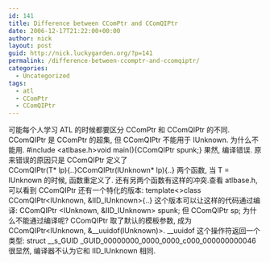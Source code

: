 ```yaml
---
id: 141
title: Difference between CComPtr and CComQIPtr
date: 2006-12-17T21:22:00+00:00
author: nick
layout: post
guid: http://nick.luckygarden.org/?p=141
permalink: /difference-between-ccomptr-and-ccomqiptr/
categories:
  - Uncategorized
tags:
  - atl
  - CComPtr
  - CComQIPtr
---
```

可能每个人学习 ATL 的时候都要区分 CComPtr 和 CComQIPtr 的不同. CComQIPtr 是 CComPtr 的超集, 但 CComQIPtr 不能用于 IUnknown. 为什么不能用. 
#include <atlbase.h>void main(){CComQIPtr<IUnknown> spunk;}
果然, 编译错误. 原来错误的原因只是 CComQIPtr 定义了  
CComQIPtr(T* lp){..}CComQIPtr(IUnknown* lp){..}
两个函数, 当 T = IUnknown 的时候, 函数重定义了. 还有另两个函数有这样的冲突.查看 atlbase.h, 可以看到 CComQIPtr 还有一个特化的版本:
template<>class CComQIPtr<IUnknown, &IID_IUnknown>{..}
这个版本可以让这样的代码通过编译:
CComQIPtr <IUnknown, &IID_IUnknown> spunk;
但 
CComQIPtr<IUnknown> sp;
为什么不能通过编译呢? CComQIPtr<IUnknown> 取了默认的模板参数, 成为 CComQIPtr<IUnknown, &__uuidof(IUnknown)>. __uuidof 这个操作符返回一个类型:
struct __s_GUID _GUID_00000000_0000_0000_c000_000000000046
很显然, 编译器不认为它和 IID_IUnknown 相同.  
